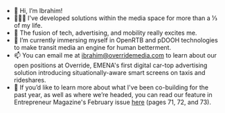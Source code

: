 - 👋 Hi, I’m Ibrahim!
- 👨🏻‍💻 I've developed solutions within the media space for more than a ⅓ of my life.
- 👀 The fusion of tech, advertising, and mobility really excites me. 
- 🌱 I’m currently immersing myself in OpenRTB and pDOOH technologies to make transit media an engine for human betterment.
- 📫 You can email me at ibrahim@overridemedia.com to learn about our open positions at Override, EMENA's first digital car-top advertising solution introducing situationally-aware smart screens on taxis and rideshares.
- 📰 If you’d like to learn more about what I've been co-building for the past year, as well as where we’re headed, you can read our feature in Entrepreneur Magazine's February issue [here](https://issuu.com/entmagazineme/docs/entrepreneur_middle_east_february_2022/71) (pages 71, 72, and 73).
